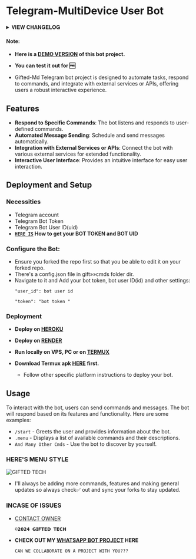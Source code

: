 # Telegram-MultiDevice User Bot 

<details>
<summary>𝐕𝐈𝐄𝐖 𝐂𝐇𝐀𝐍𝐆𝐄𝐋𝐎𝐆</summary>

- 𝑨𝒅𝒅𝒆𝒅 𝑴𝒐𝒓𝒆 𝑴𝒆𝒏𝒖𝒔
- 𝑨𝒍𝒍 𝑫𝒐𝒘𝒏𝒍𝒐𝒂𝒅𝒆𝒓𝒔 𝑭𝒊𝒙𝒆𝒅 𝒂𝒏𝒅 𝒂𝒓𝒆 𝑾𝒐𝒓𝒌𝒊𝒏𝒈.
- 𝑶𝒗𝒆𝒓𝒂𝒍 𝑷𝒆𝒓𝒇𝒐𝒓𝒎𝒂𝒏𝒄𝒆 𝑰𝒎𝒑𝒓𝒐𝒗𝒆𝒎𝒆𝒏𝒕𝒔.

</details>


   #### Note:

- **Here is a [DEMO VERSION](https://t.me/giftedmd_bot) of this bot project.**
- **You can test it out for 🆓**

- Gifted-Md Telegram bot project is designed to automate tasks, respond to commands, and integrate with external services or APIs, offering users a robust interactive experience.

## Features

- **Respond to Specific Commands**: The bot listens and responds to user-defined commands.
- **Automated Message Sending**: Schedule and send messages automatically.
- **Integration with External Services or APIs**: Connect the bot with various external services for extended functionality.
- **Interactive User Interface**: Provides an intuitive interface for easy user interaction.

## Deployment and Setup

### Necessities

- Telegram account
- Telegram Bot Token
- Telegram Bot User ID(uid)
- **[`HERE IS`](https://github.com/mouricedevs/telegram-bot/blob/main/setup/bot-token-and-uid.md) How to get your BOT TOKEN and BOT UID**

### Configure the Bot:
   - Ensure you forked the repo first so that you be able to edit it on your forked repo.
   - There's a config.json file in gift»»cmds folder dir.
   - Navigate to it and Add your bot token, bot user ID(id) and other settings:
     ```
     "user_id": bot user id
     ```
     ```
     "token": "bot token "
     ```

### Deployment

- **Deploy on [HEROKU](https://github.com/mouricedevs/telegram-bot/blob/main/setup/heroku.md)**

- **Deploy on [RENDER](https://web.giftedtechnexus.co.ke/bots/tg-bot/render)**

- **Run locally on VPS, PC or on [TERMUX](https://web.giftedtechnexus.co.ke/bots/tg-bot/termux)**
- **Download Termux apk [HERE](https://f-droid.org/repo/com.termux_118.apk) first.**
  
  - Follow other specific platform instructions to deploy your bot.

## Usage

To interact with the bot, users can send commands and messages. The bot will respond based on its features and functionality. Here are some examples:

- `/start` - Greets the user and provides information about the bot.
- `.menu` - Displays a list of available commands and their descriptions.
- `And Many Other Cmds` - Use the bot to discover by yourself.

### HERE'S MENU STYLE ###

   ![GIFTED TECH](https://github.com/mouricedevs/telegram-bot/assets/166598671/6abb6447-52b0-43ae-81c5-8f11680f021d)




- I'll always be adding more commands, features and making general updates so always check✅ out and sync your forks to stay updated.

### INCASE OF ISSUES ###
 - [CONTACT OWNER](t.me/mouricedevs)

       ©𝟮𝟬𝟮𝟰 𝗚𝗜𝗙𝗧𝗘𝗗 𝗧𝗘𝗖𝗛

- **CHECK OUT MY [WHATSAPP BOT PROJECT](https://github.com/mouricedevs/gifted-md) HERE**

      CAN WE COLLABORATE ON A PROJECT WITH YOU???
